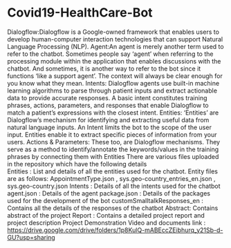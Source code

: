 # Covid19-HealthCare-Bot
Dialogflow:Dialogflow is a Google-owned framework that enables users to develop human-computer interaction technologies that can support Natural Language Processing (NLP). Agent:An agent is merely another term used to refer to the chatbot. Sometimes people say ‘agent’ when referring to the processing module within the application that enables discussions with the chatbot. And sometimes, it is another way to refer to the bot since it functions ‘like a support agent’. The context will always be clear enough for you know what they mean.
Intents: Dialogflow agents use built-in machine learning algorithms to parse through patient inputs and extract actionable data to provide accurate responses. A basic intent constitutes training phrases, actions, parameters, and responses that enable Dialogflow to match a patient’s expressions with the closest intent. 
Entities: ‘Entities’ are Dialogflow’s mechanism for identifying and extracting useful data from natural language inputs. An Intent limits the bot to the scope of the user input. Entities enable it to extract specific pieces of information from your users. 
Actions &amp; Parameters: These too, are Dialogflow mechanisms. They serve as a method to identify/annotate the keywords/values in the training phrases by connecting them with Entities There are various files uploaded in the repository which have the following details  
Entities : List and details of all the entities used for the chatbot. 
Entity files are as follows: AppointmentType.json , sys.geo-country_entries_en.json , sys.geo-country.json 
Intents : Details of all the intents used for the chatbot agent.json : Details of the agent package.json : Details of the packages used for the development of the bot customSmalltalkResponses_en : Contains all the details of the responses of the chatbot 
Abstract: Contains abstract of the project 
Report : Contains a detailed project report and project description 
Project Demonstration Video and documents link : https://drive.google.com/drive/folders/1p8KulQ-mABEccZEibhurq_y21Sb-d-GU?usp=sharing
